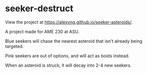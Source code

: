 # seeker-destruct

View the project at https://alexvng.github.io/seeker-asteroids/.

A project made for AME 230 at ASU.

Blue seekers will chase the nearest asteroid that isn't already being targeted.

Pink seekers are out of options, and will act as boids instead.

When an asteroid is struck, it will decay into 2-4 new seekers.